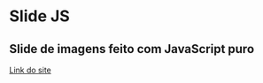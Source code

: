 # Slide JS
## Slide de imagens feito com JavaScript puro

[Link do site](https://leofardo.github.io/slide-js/)
